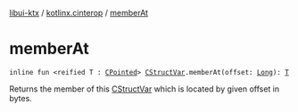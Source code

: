 [libui-ktx](../index.md) / [kotlinx.cinterop](index.md) / [memberAt](./member-at.md)

# memberAt

`inline fun <reified T : `[`CPointed`](-c-pointed/index.md)`> `[`CStructVar`](-c-struct-var/index.md)`.memberAt(offset: `[`Long`](https://kotlinlang.org/api/latest/jvm/stdlib/kotlin/-long/index.html)`): `[`T`](member-at.md#T)

Returns the member of this [CStructVar](-c-struct-var/index.md) which is located by given offset in bytes.

